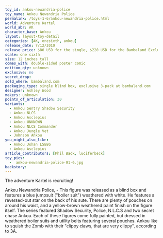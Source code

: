 ```yaml
---
toy_id: ankou-newandria-police
toy_name: Ankou Newandria Police
permalink: /toys-1-6/ankou-newandria-police.html
world: Adventure Kartel
world_abr: AK
character_base: Ankou
layout: layout-toy-detail
categories: [AK, onesixth, ankou]
release_date: 7/12/2010
release_price: $80 USD for the single, $220 USD for the Bambaland Exclusive 3-pack
scale: one sixth
size: 12 inches tall
comes_with: double-sided poster comic
edition_qty: unknown
exclusive: no
secret_drop:
sold_where: bambaland.com
packaging_type: single blind box, exclusive 3-pack at bambaland.com
designer: Ashley Wood
makers: unknown
points_of_articulation: 30
variants: 
  - Ankou Sentry Shadow Security
  - Ankou NLCS
  - Ankou Asclepius
  - Ankou UNKNOWN
  - Ankou NLCS Commander
  - Ankou Jungle Vet
  - Johnson Ankou
you_might_also_like:
  - Ankou Johan LSBBG
  - Ankou Asclepius
article_contributors: [Phil Back, luciferbeck]
toy_pics:
  -  ankou-newandria-police-01-6.jpg
backstory:
---
```

The adventure Kartel is recruiting!

Ankou Newandria Police, - This figure was released as a blind box and features a blue jumpsuit ("boiler suit") weathered with white. He features a reversed-out star on the back of his sute. There are plenty of pouches on around his waist, and a yellow-brown weathered paint finish on the figure itself. The series featured Shadow Security, Police, N.L.C.S and two secret chase Ankou. Each of these figures come fully painted, but dressed in weathered boiler suits and utility belts featuring several pouches. Ankou like to squish the Zomb with their "clippy claws, that are very clippy", according to 3A.